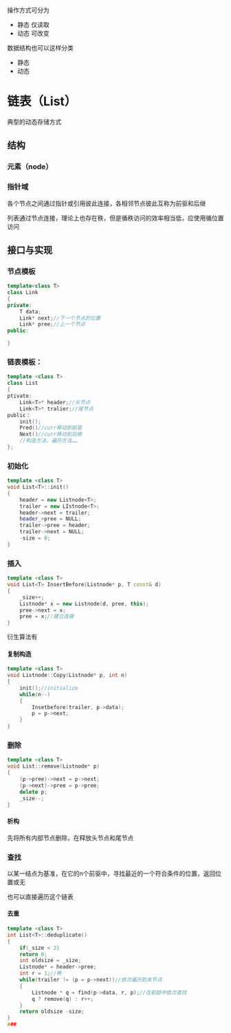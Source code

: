 操作方式可分为
* 静态 仅读取
* 动态 可改变

数据结构也可以这样分类
* 静态
* 动态

# 链表（List）
典型的动态存储方式
## 结构

### 元素（node）

### 指针域

各个节点之间通过指针或引用彼此连接，各相邻节点彼此互称为前驱和后继

列表通过节点连接，理论上也存在秩，但是循秩访问的效率相当低，应使用循位置访问

## 接口与实现
### 节点模板
```cpp
template<class T>
class Link
{
private:
    T data;
    Link* next;//下一个节点的位置
    Link* pree;//上一个节点
public:

}
```
### 链表模板：
```cpp
template <class T>
class List
{
ptivate:
    Link<T>* header;//头节点
    Link<T>* tralier;//尾节点
public：
    init();
    Pred()//curr移动到前驱
    Next()//curr移动到后继
    //构造方法，遍历方法……
};
```
###  初始化
```cpp
template <class T> 
void List<T>::init()
{
    header = new Listnode<T>;
    trailer = new LIstnode<T>;
    header->next = trailer;
    header_>pree = NULL;
    trailer->pree = header;
    trailer->next = NULL;
    -size = 0;
}
```
### 插入

```cpp
template <class T>
void List<T> InsertBefore(Listnode* p, T const& d)
{
    _size++;
    Listnode* x = new Listnode(d, pree, this);
    pree->next = x;
    pree = x;//建立连接
}
```

衍生算法有
#### 复制构造
```cpp
template <class T>
void Listnode::Copy(Listnode* p, int n)
{
    init();//initialize
    while(n--)
    {
        Insetbefore(trailer, p->data);
        p = p->next;
    }
}
```

### 删除
```cpp
template <class T>
void List::remove(Listnode* p)
{
    (p->pree)->next = p->next;
    (p->next)->pree = p->pree;
    delete p;
    _size--;
}
```

#### 析构
先将所有内部节点删除，在释放头节点和尾节点

### 查找
以某一结点为基准，在它的n个前驱中，寻找最近的一个符合条件的位置，返回位置或无

也可以直接遍历这个链表

#### 去重

```cpp
template <class T>
int List<T>::deduplicate()
{
    if(_size < 2)
    return 0;
    int oldsize = _size;
    Listnode* = header->pree;
    int r = 1;//秩
    while(trailer != (p = p->next))//依次遍历到末节点
    {
        Listnode * q = find(p->data, r, p);//在前趋中依次查找
        q ? remove(q) : r++;
    }
    return oldsize -size;
}
### 